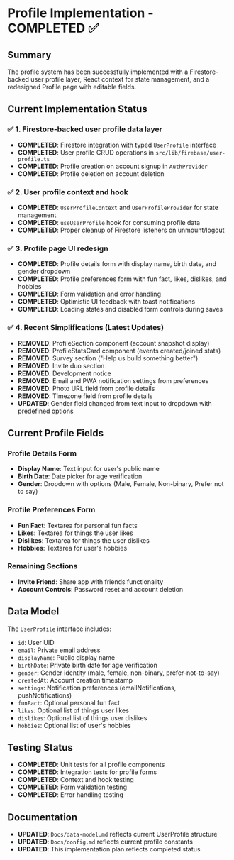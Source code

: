 # Profile Implementation - COMPLETED ✅

## Summary
The profile system has been successfully implemented with a Firestore-backed user profile layer, React context for state management, and a redesigned Profile page with editable fields.

## Current Implementation Status

### ✅ 1. Firestore-backed user profile data layer
- **COMPLETED**: Firestore integration with typed `UserProfile` interface
- **COMPLETED**: User profile CRUD operations in `src/lib/firebase/user-profile.ts`
- **COMPLETED**: Profile creation on account signup in `AuthProvider`
- **COMPLETED**: Profile deletion on account deletion

### ✅ 2. User profile context and hook
- **COMPLETED**: `UserProfileContext` and `UserProfileProvider` for state management
- **COMPLETED**: `useUserProfile` hook for consuming profile data
- **COMPLETED**: Proper cleanup of Firestore listeners on unmount/logout

### ✅ 3. Profile page UI redesign
- **COMPLETED**: Profile details form with display name, birth date, and gender dropdown
- **COMPLETED**: Profile preferences form with fun fact, likes, dislikes, and hobbies
- **COMPLETED**: Form validation and error handling
- **COMPLETED**: Optimistic UI feedback with toast notifications
- **COMPLETED**: Loading states and disabled form controls during saves

### ✅ 4. Recent Simplifications (Latest Updates)
- **REMOVED**: ProfileSection component (account snapshot display)
- **REMOVED**: ProfileStatsCard component (events created/joined stats)
- **REMOVED**: Survey section ("Help us build something better")
- **REMOVED**: Invite duo section
- **REMOVED**: Development notice
- **REMOVED**: Email and PWA notification settings from preferences
- **REMOVED**: Photo URL field from profile details
- **REMOVED**: Timezone field from profile details
- **UPDATED**: Gender field changed from text input to dropdown with predefined options

## Current Profile Fields

### Profile Details Form
- **Display Name**: Text input for user's public name
- **Birth Date**: Date picker for age verification
- **Gender**: Dropdown with options (Male, Female, Non-binary, Prefer not to say)

### Profile Preferences Form
- **Fun Fact**: Textarea for personal fun facts
- **Likes**: Textarea for things the user likes
- **Dislikes**: Textarea for things the user dislikes
- **Hobbies**: Textarea for user's hobbies

### Remaining Sections
- **Invite Friend**: Share app with friends functionality
- **Account Controls**: Password reset and account deletion

## Data Model
The `UserProfile` interface includes:
- `id`: User UID
- `email`: Private email address
- `displayName`: Public display name
- `birthDate`: Private birth date for age verification
- `gender`: Gender identity (male, female, non-binary, prefer-not-to-say)
- `createdAt`: Account creation timestamp
- `settings`: Notification preferences (emailNotifications, pushNotifications)
- `funFact`: Optional personal fun fact
- `likes`: Optional list of things user likes
- `dislikes`: Optional list of things user dislikes
- `hobbies`: Optional list of user's hobbies

## Testing Status
- **COMPLETED**: Unit tests for all profile components
- **COMPLETED**: Integration tests for profile forms
- **COMPLETED**: Context and hook testing
- **COMPLETED**: Form validation testing
- **COMPLETED**: Error handling testing

## Documentation
- **UPDATED**: `Docs/data-model.md` reflects current UserProfile structure
- **UPDATED**: `Docs/config.md` reflects current profile constants
- **UPDATED**: This implementation plan reflects completed status
